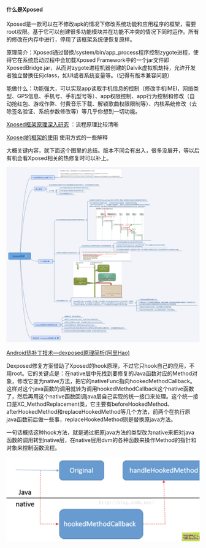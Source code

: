 #### 什么是Xposed

Xposed是一款可以在不修改apk的情况下修改系统功能和应用程序的框架，需要root权限。基于它可以创建很多功能模块并在功能不冲突的情况下同时运作。所有的修改在内存中进行，停用了该框架系统便恢复原样。

原理简介：Xposed通过替换/system/bin/app\_process程序控制zygote进程，使得它在系统启动过程中会加载Xposed Framework中的一个jar文件即XposedBridge.jar，从而对zygote进程机器创建的Dalvik虚拟机劫持，允许开发者独立替换任何class，如UI或者系统变量等。（记得有版本兼容问题）

能做什么：功能强大，可以实现app读取手机信息的控制（修改手机IMEI，网络类型、GPS信息、手机号、手机型号等）、app权限控制、app行为控制和修改（自动抢红包、游戏作弊、付费音乐下载、解锁歌曲权限限制等）、内核系统修改（去除签名验证、系统参数修改等）等几乎你想到一切功能。

[Xposed框架原理深入研究](http://blog.csdn.net/zhangmiaoping23/article/details/52572447)  ：流程原理比较清晰

[Xposed的框架的使用](http://blog.csdn.net/u012417380/article/details/55254369?locationNum=13&fps=1)  使用方式的一些解释

大概关键内容，就下面这个图里的总结。版本不同会有出入，很多没展开，等以后有机会看Xposed相关的热修复时可以补上。

![](/assets/Xposed框架.png)

[Android热补丁技术—dexposed原理简析\(阿里Hao\)](http://blog.csdn.net/yueqian_scut/article/details/50939034)

Dexposed修复方案借助了Xposed的hook原理，不过它只hook自己的应用，不用root。它的关键点是：在native层中先找到要修复的Java函数对应的Method对象，修改它变为native方法，把它的nativeFunc指向hookedMethodCallback。这样对这个java函数的调用就转为调用hookedMethodCallback这个native函数了，然后再用这个native函数回调java层自己实现的统一接口来处理。这个统一接口是XC\_MethodReplacement类，它主要有beforeHookedMethod、afterHookedMethod和replaceHookedMethod等几个方法，前两个在执行原java函数前后做一些事，replaceHookedMethod则是替换原java方法。

一句话概括这种hook方法，就是通过把原java方法的类型改为native来把对java函数的调用转到native层，在native层用dvm的各种函数来操作Method的指针和对象来控制函数流程。

![](/assets/Dexposed流程.png)


